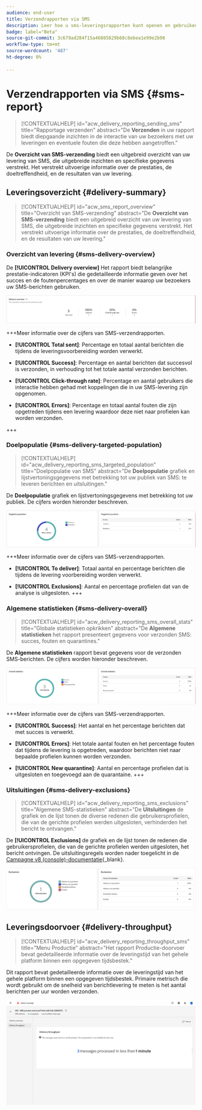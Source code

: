 ```yaml
---
audience: end-user
title: Verzendrapporten via SMS
description: Leer hoe u sms-leveringsrapporten kunt openen en gebruiken
badge: label="Beta"
source-git-commit: 3c679ad284f15a46885829b68c8ebea1e99e2b98
workflow-type: tm+mt
source-wordcount: '487'
ht-degree: 0%

---
```


# Verzendrapporten via SMS {#sms-report}

>[!CONTEXTUALHELP]
>id="acw_delivery_reporting_sending_sms"
>title="Rapportage verzenden"
>abstract="De **Verzenden** in uw rapport biedt diepgaande inzichten in de interactie van uw bezoekers met uw leveringen en eventuele fouten die deze hebben aangetroffen."

De **Overzicht van SMS-verzending** biedt een uitgebreid overzicht van uw levering van SMS, die uitgebreide inzichten en specifieke gegevens verstrekt. Het verstrekt uitvoerige informatie over de prestaties, de doeltreffendheid, en de resultaten van uw levering.

## Leveringsoverzicht {#delivery-summary}

>[!CONTEXTUALHELP]
>id="acw_sms_report_overview"
>title="Overzicht van SMS-verzending"
>abstract="De **Overzicht van SMS-verzending** biedt een uitgebreid overzicht van uw levering van SMS, die uitgebreide inzichten en specifieke gegevens verstrekt. Het verstrekt uitvoerige informatie over de prestaties, de doeltreffendheid, en de resultaten van uw levering."

### Overzicht van levering {#sms-delivery-overview}

De **[!UICONTROL Delivery overview]** Het rapport biedt belangrijke prestatie-indicatoren (KPI&#39;s) die gedetailleerde informatie geven over het succes en de foutenpercentages en over de manier waarop uw bezoekers uw SMS-berichten gebruiken.

![](assets/reporting_sms_3.png)

+++Meer informatie over de cijfers van SMS-verzendrapporten.

* **[!UICONTROL Total sent]**: Percentage en totaal aantal berichten die tijdens de leveringsvoorbereiding worden verwerkt.

* **[!UICONTROL Success]**: Percentage en aantal berichten dat succesvol is verzonden, in verhouding tot het totale aantal verzonden berichten.

* **[!UICONTROL Click-through rate]**: Percentage en aantal gebruikers die interactie hebben gehad met koppelingen die in uw SMS-levering zijn opgenomen.

* **[!UICONTROL Errors]**: Percentage en totaal aantal fouten die zijn opgetreden tijdens een levering waardoor deze niet naar profielen kan worden verzonden.

+++


### Doelpopulatie {#sms-delivery-targeted-population}


>[!CONTEXTUALHELP]
>id="acw_delivery_reporting_sms_targeted_population"
>title="Doelpopulatie van SMS"
>abstract="De **Doelpopulatie** grafiek en lijstvertoningsgegevens met betrekking tot uw publiek van SMS: te leveren berichten en uitsluitingen."

De **Doelpopulatie** grafiek en lijstvertoningsgegevens met betrekking tot uw publiek. De cijfers worden hieronder beschreven.

![](assets/reporting_sms_4.png)

+++Meer informatie over de cijfers van SMS-verzendrapporten.

* **[!UICONTROL To deliver]**: Totaal aantal en percentage berichten die tijdens de levering voorbereiding worden verwerkt.

* **[!UICONTROL Exclusions]**: Aantal en percentage profielen dat van de analyse is uitgesloten.
+++


### Algemene statistieken {#sms-delivery-overall}


>[!CONTEXTUALHELP]
>id="acw_delivery_reporting_sms_overall_stats"
>title="Globale statistieken opkrikken"
>abstract="De **Algemene statistieken** het rapport presenteert gegevens voor verzonden SMS: succes, fouten en quarantines."

De **Algemene statistieken** rapport bevat gegevens voor de verzonden SMS-berichten. De cijfers worden hieronder beschreven.

![](assets/reporting_sms_5.png)

+++Meer informatie over de cijfers van SMS-verzendrapporten.

* **[!UICONTROL Success]**: Het aantal en het percentage berichten dat met succes is verwerkt.

* **[!UICONTROL Errors]**: Het totale aantal fouten en het percentage fouten dat tijdens de levering is opgetreden, waardoor berichten niet naar bepaalde profielen kunnen worden verzonden.

* **[!UICONTROL New quarantine]**: Aantal en percentage profielen dat is uitgesloten en toegevoegd aan de quarantaine.
+++

### Uitsluitingen {#sms-delivery-exclusions}


>[!CONTEXTUALHELP]
>id="acw_delivery_reporting_sms_exclusions"
>title="Algemene SMS-statistieken"
>abstract="De **Uitsluitingen** de grafiek en de lijst tonen de diverse redenen die gebruikersprofielen, die van de gerichte profielen werden uitgesloten, verhinderden het bericht te ontvangen."


De **[!UICONTROL Exclusions]** de grafiek en de lijst tonen de redenen die gebruikersprofielen, die van de gerichte profielen werden uitgesloten, het bericht ontvingen. De uitsluitingsregels worden nader toegelicht in de [Campagne v8 (console)-documentatie](https://experienceleague.adobe.com/docs/campaign/campaign-v8/send/failures/delivery-failures.html#sms-quarantines){_blank}.

![](assets/reporting_sms_6.png)

## Leveringsdoorvoer {#delivery-throughput}

>[!CONTEXTUALHELP]
>id="acw_delivery_reporting_throughput_sms"
>title="Menu Productie"
>abstract="Het rapport Productie-doorvoer bevat gedetailleerde informatie over de leveringstijd van het gehele platform binnen een opgegeven tijdsbestek."

Dit rapport bevat gedetailleerde informatie over de leveringstijd van het gehele platform binnen een opgegeven tijdsbestek. Primaire metrisch die wordt gebruikt om de snelheid van berichtlevering te meten is het aantal berichten per uur worden verzonden.

![](assets/reporting_sms_2.png)

